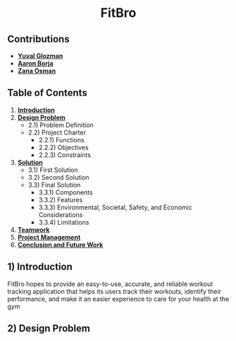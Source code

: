 <div align = "center">

# FitBro 

</div>

## Contributions
- [**Yuval Glozman**](https://github.com/YuvalCodes)
- [**Aaron Borja**](https://github.com/creationNA)
- [**Zana Osman**](https://github.com/Kurdonthego1)

## Table of Contents

1) [**Introduction**](#1-introduction)
2) [**Design Problem**](#2-design-problem)
    * 2.1) Problem Definition
    * 2.2) Project Charter
        * 2.2.1) Functions 
        * 2.2.2) Objectives
        * 2.2.3) Constraints
3) [**Solution**](#3-solution)
    * 3.1) First Solution
    * 3.2) Second Solution
    * 3.3) Final Solution
        * 3.3.1) Components
        * 3.3.2) Features 
        * 3.3.3) Environmental, Societal, Safety, and Economic Considerations
        * 3.3.4) Limitations
4) [**Teamwork**](#4-teamwork)
5) [**Project Management**](#5-project-management)
6) [**Conclusion and Future Work**](#6-conclusion-and-future-work)


## 1) **Introduction**

FitBro hopes to provide an easy-to-use, accurate, and reliable workout tracking application that helps its users track their workouts, identify their performance, and make it an easier experience to care for your health at the gym

## 2) **Design Problem**
